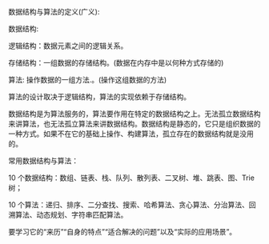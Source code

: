 数据结构与算法的定义(广义): 

数据结构: 

逻辑结构：数据元素之间的逻辑关系。

存储结构：一组数据的存储结构。(数据在内存中是以何种方式存储的) 

算法: 操作数据的一组方法.。(操作这组数据的方法)

算法的设计取决于逻辑结构，算法的实现依赖于存储结构。



数据结构是为算法服务的，算法要作用在特定的数据结构之上。无法孤立数据结构来讲算法，也无法孤立算法来讲数据结构。数据结构是静态的，它只是组织数据的一种方式。如果不在它的基础上操作、构建算法，孤立存在的数据结构就是没用的。



常用数据结构与算法：

10 个数据结构：数组、链表、栈、队列、散列表、二叉树、堆、跳表、图、Trie 树；

10 个算法：递归、排序、二分查找、搜索、哈希算法、贪心算法、分治算法、回溯算法、动态规划、字符串匹配算法。

要学习它的“来历”“自身的特点”“适合解决的问题”以及“实际的应用场景”。